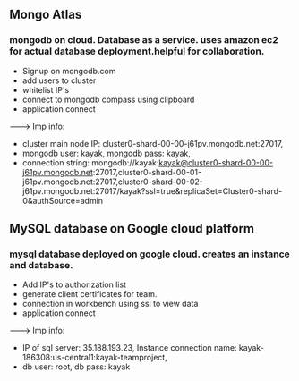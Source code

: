 ## Mongo Atlas

### mongodb on cloud. Database as a service. uses amazon ec2 for actual database deployment.helpful for collaboration.

*   Signup on mongodb.com
*   add users to cluster
*   whitelist IP's
*   connect to mongodb compass using clipboard
*   application connect

---> Imp info:
*   cluster main node IP: cluster0-shard-00-00-j61pv.mongodb.net:27017, 
*   mongodb user: kayak, mongodb pass: kayak, 
*   connection string: mongodb://kayak:kayak@cluster0-shard-00-00-j61pv.mongodb.net:27017,cluster0-shard-00-01-j61pv.mongodb.net:27017,cluster0-shard-00-02-j61pv.mongodb.net:27017/kayak?ssl=true&replicaSet=Cluster0-shard-0&authSource=admin


## MySQL database on Google cloud platform

### mysql database deployed on google cloud. creates an instance and database.

*   Add IP's to authorization list
*   generate client certificates for team.
*   connection in workbench using ssl to view data
*   application connect

---> Imp info:
*   IP of sql server: 35.188.193.23, Instance connection name: kayak-186308:us-central1:kayak-teamproject, 
*   db user: root, db pass: kayak